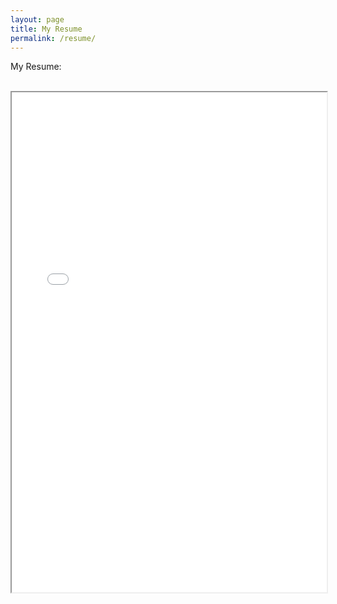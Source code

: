 ```yaml
---
layout: page
title: My Resume
permalink: /resume/
---
```

My Resume:  
<br>
<iframe src="/pdf/My Resume.pdf" width="100%" height="800rem">
This browser does not support PDFs. Please download the PDF to view it: <a href="/pdf/My Resume.pdf">Download PDF</a>
</iframe>